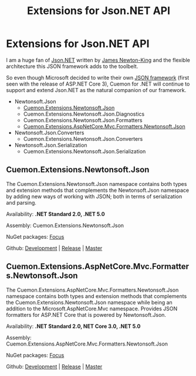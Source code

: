 ﻿---
uid: extensions-jsonnet-md
title: Extensions for Json.NET API
---
# Extensions for Json.NET API

I am a huge fan of [Json.NET](https://www.newtonsoft.com/json) written by [James Newton-King](https://github.com/JamesNK) and the flexible architecture this JSON framework adds to the toolbelt.

So even though Microsoft decided to write their own [JSON framework](https://docs.microsoft.com/en-us/dotnet/api/system.text.json) (first seen with the release of ASP.NET Core 3), Cuemon for .NET will continue to support and extend Json.NET as the natural companion of our framework.

+ Newtonsoft.Json
  + [Cuemon.Extensions.Newtonsoft.Json](#cuemonextensionsnewtonsoftjson)
  + Cuemon.Extensions.Newtonsoft.Json.Diagnostics
  + Cuemon.Extensions.Newtonsoft.Json.Formatters
  + [Cuemon.Extensions.AspNetCore.Mvc.Formatters.Newtonsoft.Json](#cuemonextensionsaspnetcoremvcformattersnewtonsoftjson)
+ Newtonsoft.Json.Converters
  + Cuemon.Extensions.Newtonsoft.Json.Converters
+ Newtonsoft.Json.Serialization
  + Cuemon.Extensions.Newtonsoft.Json.Serialization

## Cuemon.Extensions.Newtonsoft.Json

The Cuemon.Extensions.Newtonsoft.Json namespace contains both types and extension methods that complements the Newtonsoft.Json namespace by adding new ways of working with JSON; both in terms of serialization and parsing.

Availability: **.NET Standard 2.0, .NET 5.0**

Assembly: Cuemon.Extensions.Newtonsoft.Json

NuGet packages: [Focus](https://www.nuget.org/packages/Cuemon.Extensions.Newtonsoft.Json)

Github: [Development](https://github.com/gimlichael/Cuemon/tree/development/src/Cuemon.Extensions.Newtonsoft.Json) | [Release](https://github.com/gimlichael/Cuemon/tree/release/src/Cuemon.Extensions.Newtonsoft.Json) | [Master](https://github.com/gimlichael/Cuemon/tree/master/src/Cuemon.Extensions.Newtonsoft.Json)

## Cuemon.Extensions.AspNetCore.Mvc.Formatters.Newtonsoft.Json

The Cuemon.Extensions.AspNetCore.Mvc.Formatters.Newtonsoft.Json namespace contains both types and extension methods that complements the Cuemon.Extensions.Newtonsoft.Json namespace while being an addition to the Microsoft.AspNetCore.Mvc namespace. Provides JSON formatters for ASP.NET Core that is powered by Newtonsoft.Json.

Availability: **.NET Standard 2.0, NET Core 3.0, .NET 5.0**

Assembly: Cuemon.Extensions.AspNetCore.Mvc.Formatters.Newtonsoft.Json

NuGet packages: [Focus](https://www.nuget.org/packages/Cuemon.Extensions.AspNetCore.Mvc.Formatters.Newtonsoft.Json)

Github: [Development](https://github.com/gimlichael/Cuemon/tree/development/src/Cuemon.Extensions.AspNetCore.Mvc.Formatters.Newtonsoft.Json) | [Release](https://github.com/gimlichael/Cuemon/tree/release/src/Cuemon.Extensions.AspNetCore.Mvc.Formatters.Newtonsoft.Json) | [Master](https://github.com/gimlichael/Cuemon/tree/master/src/Cuemon.Extensions.AspNetCore.Mvc.Formatters.Newtonsoft.Json)